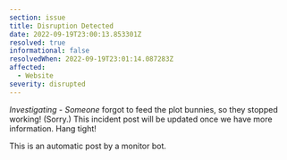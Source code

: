 ```yaml
---
section: issue
title: Disruption Detected
date: 2022-09-19T23:00:13.853301Z
resolved: true
informational: false
resolvedWhen: 2022-09-19T23:01:14.087283Z
affected:
  - Website
severity: disrupted
---
```

*Investigating* - _Someone_ forgot to feed the plot bunnies, so they stopped working! (Sorry.) This incident post will be updated once we have more information. Hang tight!

This is an automatic post by a monitor bot.
        